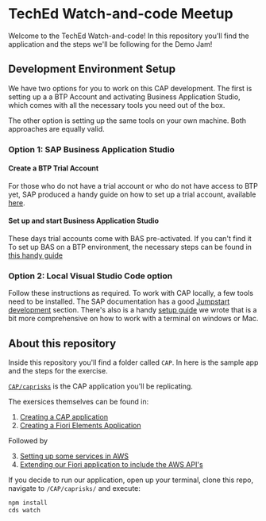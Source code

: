 # TechEd Watch-and-code Meetup

Welcome to the TechEd Watch-and-code! In this repository you'll find the application and the steps we'll be following for the Demo Jam!

## Development Environment Setup

We have two options for you to work on this CAP development. The first is setting up a a BTP Account and activating Business Application Studio, which comes with all the necessary tools you need out of the box. 

The other option is setting up the same tools on your own machine. Both approaches are equally valid.

### Option 1: SAP Business Application Studio

#### Create a BTP Trial Account

For those who do not have a trial account or who do not have access to BTP yet, SAP produced a handy guide on how to set up a trial account, available [here](https://developers.sap.com/tutorials/hcp-create-trial-account.html). 

#### Set up and start Business Application Studio

These days trial accounts come with BAS pre-activated. If you can't find it To set up BAS on a BTP environment, the necessary steps can be found in [this handy guide](https://developers.sap.com/tutorials/set-up-bas.html)

### Option 2: Local Visual Studio Code option

Follow these instructions as required. To work with CAP locally, a few tools need to be installed. The SAP documentation has a good [Jumpstart development](https://cap.cloud.sap/docs/get-started/jumpstart) section. There's also is a handy [setup guide](/CAP/0.%20Setup.md) we wrote that is a bit more comprehensive on how to work with a terminal on windows or Mac. 

## About this repository

Inside this repository you'll find a folder called `CAP`. In here is the sample app and the steps for the exercise. 

[`CAP/caprisks`](./CAP/caprisks/) is the CAP application you'll be replicating. 

The exersices themselves can be found in:
1. [Creating a CAP application](./CAP/1.%20CreateApplication.md)
2. [Creating a Fiori Elements Application](./CAP/2.%20CreateFioriElementsUI.md)

Followed by 

3. [Setting up some services in AWS](./CAP/3.%20SetupAWS.md)
4. [Extending our Fiori application to include the AWS API's](./CAP/4.%20ExtendWithAWS.md)

If you decide to run our application, open up your terminal, clone this repo, navigate to `/CAP/caprisks/` and execute:
```sh
npm install 
cds watch
```
